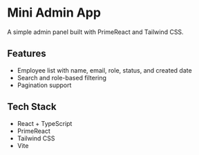 # Mini Admin App

A simple admin panel built with PrimeReact and Tailwind CSS.

## Features
- Employee list with name, email, role, status, and created date
- Search and role-based filtering
- Pagination support

## Tech Stack
- React + TypeScript
- PrimeReact
- Tailwind CSS
- Vite
